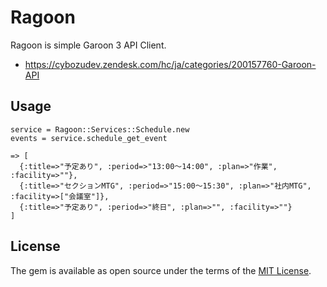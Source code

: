 # Ragoon

Ragoon is simple Garoon 3 API Client.

- https://cybozudev.zendesk.com/hc/ja/categories/200157760-Garoon-API

## Usage

```
service = Ragoon::Services::Schedule.new
events = service.schedule_get_event

=> [
  {:title=>"予定あり", :period=>"13:00〜14:00", :plan=>"作業", :facility=>""},
  {:title=>"セクションMTG", :period=>"15:00〜15:30", :plan=>"社内MTG", :facility=>["会議室"]},
  {:title=>"予定あり", :period=>"終日", :plan=>"", :facility=>""}
]

```
## License

The gem is available as open source under the terms of the [MIT License](http://opensource.org/licenses/MIT).
